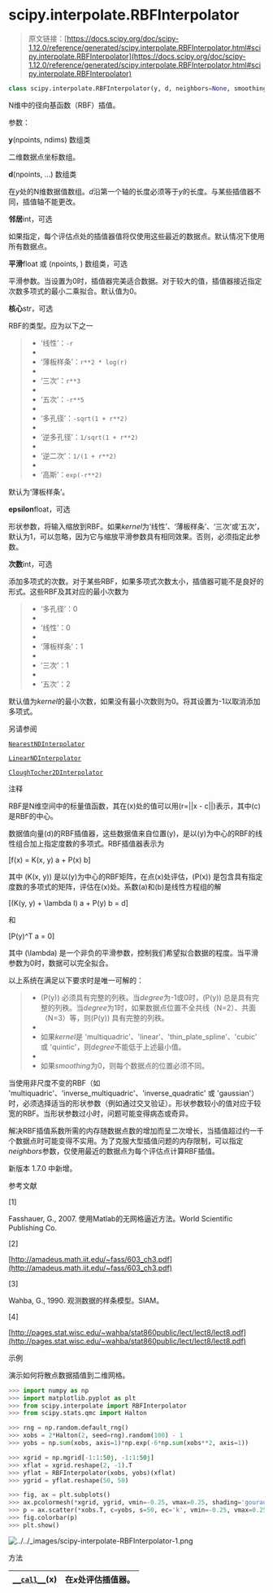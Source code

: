 # scipy.interpolate.RBFInterpolator

> 原文链接：[https://docs.scipy.org/doc/scipy-1.12.0/reference/generated/scipy.interpolate.RBFInterpolator.html#scipy.interpolate.RBFInterpolator](https://docs.scipy.org/doc/scipy-1.12.0/reference/generated/scipy.interpolate.RBFInterpolator.html#scipy.interpolate.RBFInterpolator)

```py
class scipy.interpolate.RBFInterpolator(y, d, neighbors=None, smoothing=0.0, kernel='thin_plate_spline', epsilon=None, degree=None)
```

N维中的径向基函数（RBF）插值。

参数：

**y**(npoints, ndims) 数组类

二维数据点坐标数组。

**d**(npoints, …) 数组类

在*y*处的N维数据值数组。*d*沿第一个轴的长度必须等于*y*的长度。与某些插值器不同，插值轴不能更改。

**邻居**int，可选

如果指定，每个评估点处的插值器值将仅使用这些最近的数据点。默认情况下使用所有数据点。

**平滑**float 或 (npoints, ) 数组类，可选

平滑参数。当设置为0时，插值器完美适合数据。对于较大的值，插值器接近指定次数多项式的最小二乘拟合。默认值为0。

**核心**str，可选

RBF的类型。应为以下之一

> +   ‘线性’：`-r`
> +   
> +   ‘薄板样条’：`r**2 * log(r)`
> +   
> +   ‘三次’：`r**3`
> +   
> +   ‘五次’：`-r**5`
> +   
> +   ‘多孔径’：`-sqrt(1 + r**2)`
> +   
> +   ‘逆多孔径’：`1/sqrt(1 + r**2)`
> +   
> +   ‘逆二次’：`1/(1 + r**2)`
> +   
> +   ‘高斯’：`exp(-r**2)`

默认为‘薄板样条’。

**epsilon**float，可选

形状参数，将输入缩放到RBF。如果*kernel*为‘线性’、‘薄板样条’、‘三次’或‘五次’，默认为1，可以忽略，因为它与缩放平滑参数具有相同效果。否则，必须指定此参数。

**次数**int，可选

添加多项式的次数。对于某些RBF，如果多项式次数太小，插值器可能不是良好的形式。这些RBF及其对应的最小次数为

> +   ‘多孔径’：0
> +   
> +   ‘线性’：0
> +   
> +   ‘薄板样条’：1
> +   
> +   ‘三次’：1
> +   
> +   ‘五次’：2

默认值为*kernel*的最小次数，如果没有最小次数则为0。将其设置为-1以取消添加多项式。

另请参阅

[`NearestNDInterpolator`](https://docs.scipy.org/doc/scipy-1.12.0/reference/generated/scipy.interpolate.NearestNDInterpolator.html#scipy.interpolate.NearestNDInterpolator "scipy.interpolate.NearestNDInterpolator")

[`LinearNDInterpolator`](https://docs.scipy.org/doc/scipy-1.12.0/reference/generated/scipy.interpolate.LinearNDInterpolator.html#scipy.interpolate.LinearNDInterpolator "scipy.interpolate.LinearNDInterpolator")

[`CloughTocher2DInterpolator`](https://docs.scipy.org/doc/scipy-1.12.0/reference/generated/scipy.interpolate.CloughTocher2DInterpolator.html#scipy.interpolate.CloughTocher2DInterpolator "scipy.interpolate.CloughTocher2DInterpolator")

注释

RBF是N维空间中的标量值函数，其在\(x\)处的值可以用\(r=||x - c||\)表示，其中\(c\)是RBF的中心。

数据值向量\(d\)的RBF插值器，这些数据值来自位置\(y\)，是以\(y\)为中心的RBF的线性组合加上指定度数的多项式。RBF插值器表示为

\[f(x) = K(x, y) a + P(x) b\]

其中 \(K(x, y)\) 是以\(y\)为中心的RBF矩阵，在点\(x\)处评估，\(P(x)\) 是包含具有指定度数的多项式的矩阵，评估在\(x\)处。系数\(a\)和\(b\)是线性方程组的解

\[(K(y, y) + \lambda I) a + P(y) b = d\]

和

\[P(y)^T a = 0\]

其中 \(\lambda\) 是一个非负的平滑参数，控制我们希望拟合数据的程度。当平滑参数为0时，数据可以完全拟合。

以上系统在满足以下要求时是唯一可解的：

> +   \(P(y)\) 必须具有完整的列秩。当*degree*为-1或0时，\(P(y)\) 总是具有完整的列秩。当*degree*为1时，如果数据点位置不全共线（N=2）、共面（N=3）等，则\(P(y)\) 具有完整的列秩。
> +   
> +   如果*kernel*是 'multiquadric'、'linear'、'thin_plate_spline'、'cubic' 或 'quintic'，则*degree*不能低于上述最小值。
> +   
> +   如果*smoothing*为0，则每个数据点的位置必须不同。

当使用非尺度不变的RBF（如 'multiquadric'、'inverse_multiquadric'、'inverse_quadratic' 或 'gaussian'）时，必须选择适当的形状参数（例如通过交叉验证）。形状参数较小的值对应于较宽的RBF。当形状参数过小时，问题可能变得病态或奇异。

解决RBF插值系数所需的内存随数据点数的增加而呈二次增长，当插值超过约一千个数据点时可能变得不实用。为了克服大型插值问题的内存限制，可以指定*neighbors*参数，仅使用最近的数据点为每个评估点计算RBF插值。

新版本 1.7.0 中新增。

参考文献

[1]

Fasshauer, G., 2007\. 使用Matlab的无网格逼近方法。World Scientific Publishing Co.

[2]

[http://amadeus.math.iit.edu/~fass/603_ch3.pdf](http://amadeus.math.iit.edu/~fass/603_ch3.pdf)

[3]

Wahba, G., 1990\. 观测数据的样条模型。SIAM。

[4]

[http://pages.stat.wisc.edu/~wahba/stat860public/lect/lect8/lect8.pdf](http://pages.stat.wisc.edu/~wahba/stat860public/lect/lect8/lect8.pdf)

示例

演示如何将散点数据插值到二维网格。

```py
>>> import numpy as np
>>> import matplotlib.pyplot as plt
>>> from scipy.interpolate import RBFInterpolator
>>> from scipy.stats.qmc import Halton 
```

```py
>>> rng = np.random.default_rng()
>>> xobs = 2*Halton(2, seed=rng).random(100) - 1
>>> yobs = np.sum(xobs, axis=1)*np.exp(-6*np.sum(xobs**2, axis=1)) 
```

```py
>>> xgrid = np.mgrid[-1:1:50j, -1:1:50j]
>>> xflat = xgrid.reshape(2, -1).T
>>> yflat = RBFInterpolator(xobs, yobs)(xflat)
>>> ygrid = yflat.reshape(50, 50) 
```

```py
>>> fig, ax = plt.subplots()
>>> ax.pcolormesh(*xgrid, ygrid, vmin=-0.25, vmax=0.25, shading='gouraud')
>>> p = ax.scatter(*xobs.T, c=yobs, s=50, ec='k', vmin=-0.25, vmax=0.25)
>>> fig.colorbar(p)
>>> plt.show() 
```

![../../_images/scipy-interpolate-RBFInterpolator-1.png](../Images/d6b924cde0ee4aa951c6eecf4ab665de.png)

方法

| [`__call__`](scipy.interpolate.RBFInterpolator.__call__.html#scipy.interpolate.RBFInterpolator.__call__ "scipy.interpolate.RBFInterpolator.__call__")(x) | 在*x*处评估插值器。 |
| --- | --- |
